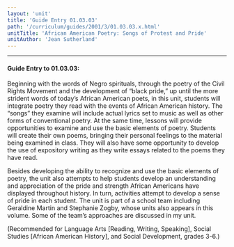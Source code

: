 ```yaml
---
layout: 'unit'
title: 'Guide Entry 01.03.03'
path: '/curriculum/guides/2001/3/01.03.03.x.html'
unitTitle: 'African American Poetry: Songs of Protest and Pride'
unitAuthor: 'Jean Sutherland'
---
```


<body>
<hr/>
 <h4>
  Guide Entry to 01.03.03:
 </h4>
 <p>
  Beginning with the words of Negro spirituals, through the poetry of the Civil Rights Movement and the development of “black pride,” up until the more strident words of today’s African American poets, in this unit, students will integrate poetry they read with the events of African American history. The “songs” they examine will include actual lyrics set to music as well as other forms of conventional poetry. At the same time, lessons will provide opportunities to examine and use the basic elements of poetry. Students will create their own poems, bringing their personal feelings to the material being examined in class. They will also have some opportunity to develop the use of expository writing as they write essays related to the poems they have read.
 </p>
<p>
  Besides developing the ability to recognize and use the basic elements of poetry, the unit also attempts to help students develop an understanding and appreciation of the pride and strength African Americans have displayed throughout history. In turn, activities attempt to develop a sense of pride in each student. The unit is part of a school team including Geraldine Martin and Stephanie Zogby, whose units also appears in this volume. Some of the team’s approaches are discussed in my unit.
 </p>
<p>
  (Recommended for Language Arts [Reading, Writing, Speaking], Social Studies [African American History], and Social Development, grades 3-6.)
 </p>

</body>
